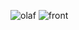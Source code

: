 ![olaf](https://github.com/user-attachments/assets/2b05022d-8bd3-4b46-8f07-fd8fdca36fa7)
![front](https://github.com/user-attachments/assets/6c6cbfe2-a50d-4564-a720-ba028ae02143)
